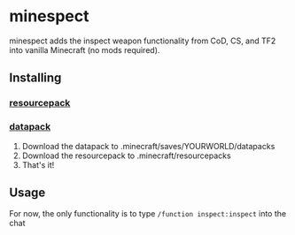 # minespect
minespect adds the inspect weapon functionality from CoD, CS, and TF2 into vanilla Minecraft (no mods required).

## Installing
### [resourcepack](https://github.com/torshepherd/minespect/raw/main/downloads/resourcepack.zip)
### [datapack](https://github.com/torshepherd/minespect/raw/main/downloads/datapack.zip)
1. Download the datapack to .minecraft/saves/YOURWORLD/datapacks
1. Download the resourcepack to .minecraft/resourcepacks
1. That's it!

## Usage
For now, the only functionality is to type ```/function inspect:inspect``` into the chat

